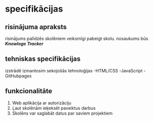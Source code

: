 # specifikācijas

## risinājuma apraksts
risinājums palīdzēs skolēniem veiksmīgi pabeigt skolu. nosaukums būs
***Knowloge Tracker***

## tehniskas specifikācijas
izstrādē izmantosim sekojošās tehnoloģijas
-HTML/CSS
-JavaScript
-GitHubpages

## funkcionalitāte
1. Web aplikācija ar autorizāciju
2. Ļaut skolēnām ieķeksēt paveiktus darbus
3. Skolēns var saglabāt datus par saviem projektiem
